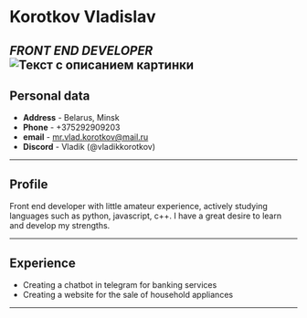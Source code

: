 
# Korotkov Vladislav  
*FRONT END DEVELOPER*
![Текст с описанием картинки](https://picsum.photos/300/300)
---
## Personal data
- __Address__ - Belarus, Minsk
- __Phone__ - +375292909203
- __email__ - mr.vlad.korotkov@mail.ru
- __Discord__ - Vladik (@vladikkorotkov)
- ---
## Profile
Front end developer with little amateur experience, actively studying languages such as python, javascript, c++. I have a great desire to learn and develop my strengths.

---

## Experience
- Creating a chatbot in telegram for banking services
- Creating a website for the sale of household appliances

---